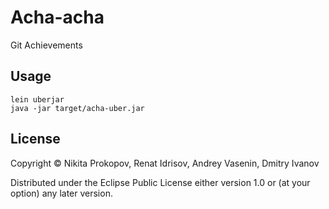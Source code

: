 # Acha-acha

Git Achievements

## Usage

    lein uberjar
    java -jar target/acha-uber.jar

## License

Copyright © Nikita Prokopov, Renat Idrisov, Andrey Vasenin, Dmitry Ivanov

Distributed under the Eclipse Public License either version 1.0 or (at
your option) any later version.
